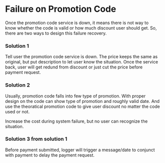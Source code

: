 # Failure on Promotion Code

Once the promotion code service is down, it means there is not way to know whether the code is valid or how much discount user should get. So, there are two ways to design this failure recovery.

### Solution 1

Tell user the promotion code service is down. The price keeps the same as original, but put description to let user know the situation.  Once the service back, user will get redund from discount or just cut the price before payment request.

### Solution 2

Usually, promotion code falls into few type of promotion. With proper design on the code can show type of promotion and roughly valid date. And use the theoratical promotion code to give user discount no matter the code used or not.

Increase the cost during system failure, but no user can recognize the situation.

### Solution 3 from solution 1

Before payment submitted, logger will trigger a message/date to conjunct with payment to delay the payment request.
